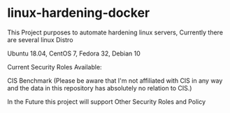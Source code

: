 # linux-hardening-docker
This Project purposes to automate hardening linux servers, Currently there are several linux Distro

Ubuntu 18.04, CentOS 7, Fedora 32, Debian 10 

Current Security Roles Available:

CIS Benchmark (Please be aware that I'm not affiliated with CIS in any way and the data in this repository has absolutely no relation to CIS.)

In the Future this project will support Other Security Roles and Policy
